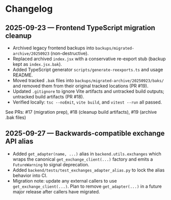# Changelog

## 2025-09-23 — Frontend TypeScript migration cleanup

- Archived legacy frontend backups into `backups/migrated-archive/20250923` (non-destructive).
- Replaced archived `index.jsx` with a conservative re-export stub (backup kept as `index.jsx.bak`).
- Added TypeScript generator `scripts/generate-reexports.ts` and usage README.
- Moved tracked `.bak` files into `backups/migrated-archive/20250923/baks/` and removed them from their original tracked locations (PR #19).
- Updated `.gitignore` to ignore Vite artifacts and untracked build outputs; untracked build artifacts (PR #18).
- Verified locally: `tsc --noEmit`, `vite build`, and `vitest --run` all passed.

See PRs: #17 (migration prep), #18 (cleanup build artifacts), #19 (archive .bak files)

## 2025-09-27 — Backwards-compatible exchange API alias

- Added `get_adapter(name, ...)` alias in `backend.utils.exchanges` which wraps the canonical `get_exchange_client(...)` factory and emits a `FutureWarning` to signal deprecation.
- Added `backend/tests/test_exchanges_adapter_alias.py` to lock the alias behavior into CI.
- Migration note: update any external callers to use `get_exchange_client(...)`. Plan to remove `get_adapter(...)` in a future major release after callers have migrated.

